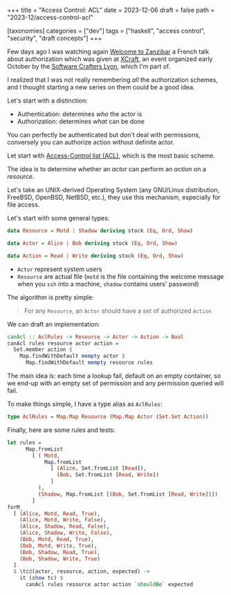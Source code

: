 +++
title = "Access Control: ACL"
date = 2023-12-06
draft = false
path = "2023-12/access-control-acl"

[taxonomies]
categories = ["dev"]
tags = ["haskell", "access control", "security", "draft concepts"]
+++

Few days ago I was watching again [Welcome to Zanzibar](https://www.youtube.com/watch?v=FtPTMLJWgp4)
a French talk about authorization which was given at [XCraft](https://xcraft.fr/),
an event organized early October by the [Software Crafters Lyon](https://www.meetup.com/fr-FR/software-craftsmanship-lyon/),
which I'm part of.

I realized that I was not really remembering *all* the authorization schemes,
and I thought starting a new series on them could be a good idea.

Let's start with a distinction:

* Authentication: determines *who* the actor is
* Authorization: determines *what* can be done

You can perfectly be authenticated but don't deal with permissions, conversely
you can authorize action without definite actor.

Let start with [Access-Control list (ACL)](https://en.wikipedia.org/wiki/Access-control_list),
which is the most basic scheme.

The idea is to determine whether an *actor* can perform an *action* on a *resource*.

Let's take an UNIX-derived Operating System (any GNU/Linux distribution, FreeBSD,
OpenBSD, NetBSD, etc.), they use this mechanism, especially for file access.

Let's start with some general types:

```haskell
data Resource = Motd | Shadow deriving stock (Eq, Ord, Show)

data Actor = Alice | Bob deriving stock (Eq, Ord, Show)

data Action = Read | Write deriving stock (Eq, Ord, Show)
```

* `Actor` represent system users
* `Resource` are actual file (`motd` is the file containing the welcome message when you `ssh` into a machine, `shadow` contains users' password)

The algorithm is pretty simple:

> For any `Resource`, an `Actor` should have a set of authorized `Action`

We can draft an implementation:

```haskell
canAcl :: AclRules -> Resource -> Actor -> Action -> Bool
canAcl rules resource actor action =
  Set.member action $
    Map.findWithDefault mempty actor $
      Map.findWithDefault mempty resource rules
```

The main idea is: each time a lookup fail, default on an empty container, so we
end-up with an empty set of permission and any permission queried will fail.

To make things simple, I have a type alias as `AclRules`:

```haskell
type AclRules = Map.Map Resource (Map.Map Actor (Set.Set Action))
```

Finally, here are some rules and tests:

```haskell
let rules =
      Map.fromList
        [ ( Motd,
            Map.fromList
              [ (Alice, Set.fromList [Read]),
                (Bob, Set.fromList [Read, Write])
              ]
          ),
          (Shadow, Map.fromList [(Bob, Set.fromList [Read, Write])])
        ]
forM_
  [ (Alice, Motd, Read, True),
    (Alice, Motd, Write, False),
    (Alice, Shadow, Read, False),
    (Alice, Shadow, Write, False),
    (Bob, Motd, Read, True),
    (Bob, Motd, Write, True),
    (Bob, Shadow, Read, True),
    (Bob, Shadow, Write, True)
  ]
  $ \tc@(actor, resource, action, expected) ->
    it (show tc) $
      canAcl rules resource actor action `shouldBe` expected
```
